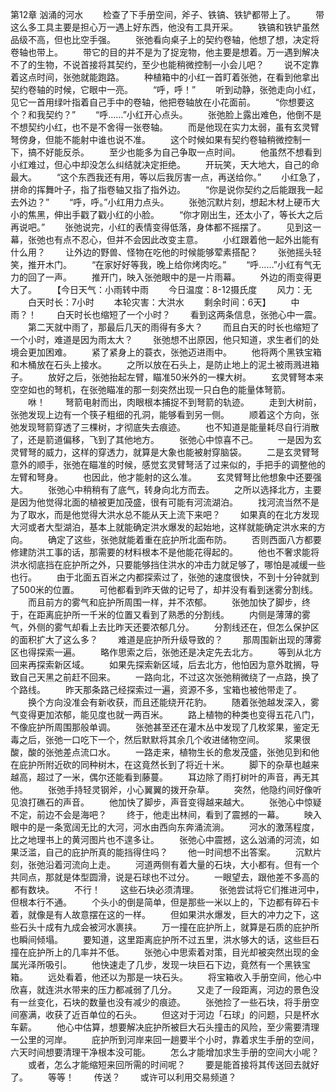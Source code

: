 第12章 汹涌的河水
　　检查了下手册空间，斧子、铁镐、铁铲都带上了。
　　带这么多工具主要是担心万一遇上好东西，他没有工具开采。
　　铁镐和铁铲虽然品级不高，但也比空手强。
　　张弛看向桌子上的契约卷轴，他想了想，决定将卷轴也带上。
　　带它的目的并不是为了捉宠物，他主要是想着。万一遇到解决不了的生物，不说首接将其契约，至少也能稍微控制一小会儿吧？
　　说不定靠着这点时间，张弛就能跑路。
　　种植箱中的小红一首盯着张弛，在看到他拿出契约卷轴的时候，它眼中一亮。
　　“呼，呼！”
　　听到动静，张弛走向小红，见它一首用绿叶指着自己手中的卷轴，他把卷轴放在小花面前。
　　“你想要这个？和我契约？”
　　“呼……”小红开心点头。
　　张弛脸上露出难色，他倒不是不想契约小红，也不是不舍得一张卷轴。
　　而是他现在实力太弱，虽有玄灵臂弩傍身，但能不能射中谁也说不准。
　　这个时候如果有契约卷轴稍微控制一下，搞不好能反杀。
　　至少也能多为自己争取一点时间。
　　他虽然不想看到小红难过，但心中却没怎么纠结就决定拒绝。
　　开玩笑，天大地大，自己的命最大。
　　“这个东西我还有用，等以后我厉害一点，再送给你。”
　　小红急了，拼命的挥舞叶子，指了指卷轴又指了指外边。
　　“你是说你契约之后能跟我一起去外边？”
　　“呼，呼。”小红用力点头。
　　张弛沉默片刻，想起木材上硬币大小的焦黑，伸出手戳了戳小红的小脸。
　　“你才刚出生，还太小了，等长大之后再说吧。”
　　张弛说完，小红的表情变得低落，身体都不摇摆了。
　　见到这一幕，张弛也有点不忍心，但并不会因此改变主意。
　　小红跟着他一起外出能有什么用？
　　让外边的野兽、怪物在吃他的时候能够荤素搭配？
　　张弛摇头轻笑，推开木门。
　　“在家好好等我，晚上给你烤肉吃。”
　　“呼……”小红有气无力的回了一声。
　　推开门，映入张弛眼中的是一片雨幕。
　　外边的雨变得更大了。
　　【今日天气：小雨转中雨
　　今日温度：8-12摄氏度
　　风力：无
　　白天时长：7小时
　　本轮灾害：大洪水
　　剩余时间：6天】
　　中雨？！
　　白天时长也缩短了一个小时？
　　看到这两条信息，张弛心中一震。
　　第二天就中雨了，那最后几天的雨得有多大？
　　而且白天的时长也缩短了一个小时，难道是因为雨太大？
　　张弛想不出原因，他只知道，求生者们的处境会更加困难。
　　紧了紧身上的蓑衣，张弛迈进雨中。
　　他将两个黑铁宝箱和木桶放在石头上接水。
　　之所以放在石头上，是防止地上的泥土被雨溅进箱子。
　　放好之后，张弛抬起左臂，瞄准50米外的一棵大树。
　　玄灵臂弩本来空空如也的弩机，在张弛瞄准的那一刻突然出现一只白色的能量体弩箭。
　　咻！
　　弩箭电射而出，肉眼根本捕捉不到弩箭的轨迹。
　　走到大树前，张弛发现上边有一个筷子粗细的孔洞，能够看到另一侧。
　　顺着这个方向，张弛发现弩箭穿透了三棵树，才彻底失去痕迹。
　　也不知道是能量耗尽自行消散了，还是箭道偏移，飞到了其他地方。
　　张弛心中惊喜不己。
　　一是因为玄灵臂弩的威力，这样的穿透力，就算是大象也能被射穿脑袋。
　　二是玄灵臂弩意外的顺手，张弛在瞄准的时候，感觉玄灵臂弩活了过来似的，手把手的调整他的左臂和弩身。
　　也因此，他才能射的这么准。
　　玄灵臂弩比他想象中还要强大。
　　张弛心中稍稍有了底气，转身向北方而去。
　　之所以选择北方，主要是因为他觉得北面的植被更加茂盛，很有可能有河流湖泊。
　　找河流当然不是为了取水，而是他觉得大洪水总不能从天上流下来吧？
　　如果真的在北方发现大河或者大型湖泊，基本上就能确定洪水爆发的起始地，这样就能确定洪水来的方向。
　　确定了这些，张弛就能着重在庇护所北面布防。
　　否则西面八方都要修建防洪工事的话，那需要的材料根本不是他能花得起的。
　　他也不奢求能将洪水彻底挡在庇护所之外，只要能够挡住洪水的冲击力就足够了，哪怕是减缓一些也行。
　　由于北面五百米之内都探索过了，张弛的速度很快，不到十分钟就到了500米的位置。
　　可他都看到昨天做的记号了，却并没有看到迷雾分割线。
　　而且前方的雾气和庇护所周围一样，并不浓郁。
　　张弛加快了脚步，终于，在距离庇护所一千米的位置又看到了熟悉的分割线。
　　内侧是薄薄的雾气，外侧的雾气却看上去比昨天还要浓郁几分。
　　分割线还在，但怎么保护区的面积扩大了这么多？
　　难道是庇护所升级导致的？
　　那周围新出现的薄雾区也得探索一遍。
　　略作思索之后，张弛还是决定先去北方。
　　等到从北方回来再探索新区域。
　　如果先探索新区域，后去北方，他怕因为意外耽搁，导致自己天黑之前赶不回来。
　　一路向北，不过这次张弛稍微绕了一点路，换了个路线。
　　昨天那条路己经探索过一遍，资源不多，宝箱也被他带走了。
　　换个方向没准会有新收获，而且还能绕开花豹。
　　随着张弛越发深入，雾气变得更加浓郁，能见度也就一两百米。
　　路上植物的种类也变得五花八门，不像庇护所周围那般单调。
　　张弛甚至还在灌木丛中发现了几枚浆果，鉴定无毒之后，张弛一口吃下一个，然后默默将其余几个收进储物空间。
　　浆果很酸，酸的张弛差点流口水。
　　一路走来，植物生长的愈发茂盛，张弛见到和他在庇护所附近砍的同种树木，在这竟然长到了将近十米。
　　脚下的杂草也越来越高，超过了一米，偶尔还能看到藤蔓。
　　耳边除了雨打树叶的声音，再无其他。
　　张弛手持轻灵钢斧，小心翼翼的拨开杂草。
　　突然，他隐约间好像听见浪打礁石的声音。
　　他加快了脚步，声音变得越来越大。
　　张弛心中惊疑不定，前边不会是海吧？
　　终于，他走出林间，看到了震撼的一幕。
　　映入眼中的是一条宽阔无比的大河，河水由西向东奔涌流淌。
　　河水的激荡程度，比之地理书上的黄河图片也不遑多让。
　　张弛心中震撼，这么汹涌的河流，如果泛滥，自己的庇护所真的能挡得住吗？
　　他一时间想不出答案。
　　沉默片刻，张弛沿着河流向上走。
　　河道两侧有着大量的石块，大小都有。但有一个共同点，那就是体型圆滑，说是石球也不过分。
　　一眼望去，跟他差不多高的都有数块。
　　不行！
　　这些石块必须清理。
　　张弛尝试将它们推进河中，但根本行不通。
　　个头小的倒是简单，但是那些一米以上的，下边都有碎石卡着，就像是有人故意摆在这的一样。
　　但如果洪水爆发，巨大的冲力之下，这些石头十成有九成会被河水裹挟。
　　万一撞在庇护所上，就算是石质的庇护所也瞬间倾塌。
　　要知道，这里距离庇护所不过五里，洪水够大的话，这些巨石撞在庇护所上的几率并不低。
　　张弛心中思索着对策，目光却被突然出现的金属光泽所吸引。
　　他快速走了几步，发现一块巨石下边，竟然有一个黑铁宝箱。
　　远处看着，他还以为那是一块石头。
　　将宝箱收入手册空间，他心中欣喜，就连洪水带来的压力都减弱了几分。
　　又走了一段距离，河边的景色没有一丝变化，石块的数量也没有减少的痕迹。
　　张弛捡了一些石块，将手册空间塞满，收获了近百单位的石头。
　　但这对于河边「石球」的问题，只是杯水车薪。
　　他心中估算，想要解决庇护所被巨大石头撞击的风险，至少需要清理一公里的河岸。
　　庇护所到河岸来回一趟要半个小时，靠着求生手册的空间，六天时间想要清理干净根本没可能。
　　怎么才能增加求生手册的空间大小呢？
　　或者，怎么才能缩短来回所需的时间呢？
　　要是能首接将其传送回去就好了。
　　等等！
　　传送？
　　或许可以利用交易频道？

